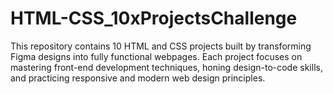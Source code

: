 # HTML-CSS_10xProjectsChallenge
This repository contains 10 HTML and CSS projects built by transforming Figma designs into fully functional webpages. Each project focuses on mastering front-end development techniques, honing design-to-code skills, and practicing responsive and modern web design principles.
